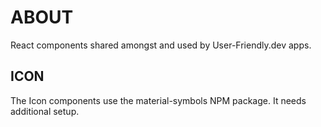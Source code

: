 ABOUT
=====

React components shared amongst and used by User-Friendly.dev apps.

ICON
----

The Icon components use the material-symbols NPM package. It needs additional setup.
